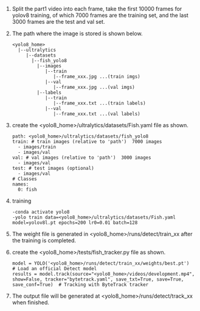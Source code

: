 1. Split the part1 video into each frame, take the first 10000 frames for yolov8 training, of which 7000 frames are the training set, and the last 3000 frames are the test and val set.

2. The path where the image is stored is shown below.

   ```
   <yolo8_home>
     |--ultralytics
     	|--datasets
     	  |--fish_yolo8
     	    |--images
     	       |--train
     	          |--frame_xxx.jpg ...(train imgs)
     	       |--val
     	          |--frame_xxx.jpg ...(val imgs)
     	    |--labels
     	       |--train
     	          |--frame_xxx.txt ...(train labels)
     	       |--val
     	          |--frame_xxx.txt ...(val labels)
   ```

3. create the <yolo8_home>/ultralytics/datasets/Fish.yaml file as shown.

   ```
   path: <yolo8_home>/ultralytics/datasets/fish_yolo8
   train: # train images (relative to 'path')  7000 images
     - images/train
     - images/val
   val: # val images (relative to 'path')  3000 images
     - images/val
   test: # test images (optional)
     - images/val
   # Classes
   names:
     0: fish
   ```

4. training

   ```
   -conda activate yolo8
   -yolo train data=<yolo8_home>/ultralytics/datasets/Fish.yaml model=yolov8l.pt epochs=200 lr0=0.01 batch=128
   ```

5. The weight file is generated in <yolo8_home>/runs/detect/train_xx after the training is completed.

6. create  the <yolo8_home>/tests/fish_tracker.py file as shown.

   ```
   model = YOLO('<yolo8_home>/runs/detect/train_xx/weights/best.pt')  # Load an official Detect model
   results = model.track(source="<yolo8_home>/videos/development.mp4", show=False, tracker="bytetrack.yaml", save_txt=True, save=True, save_conf=True)  # Tracking with ByteTrack tracker
   ```

7. The output file will be generated at <yolo8_home>/runs/detect/track_xx when finished.
